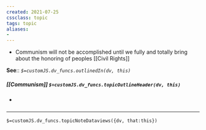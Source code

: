 ```yaml
---
created: 2021-07-25
cssclass: topic
tags: topic
aliases:
- 
---
```


 - Communism will not be accomplished until we fully and totally bring about the honoring of peoples [[Civil Rights]]

**See**:: 
*`$=customJS.dv_funcs.outlinedIn(dv, this)`*

##### [[Communism]] `$=customJS.dv_funcs.topicOutlineHeader(dv, this)`
- 

### <hr class="dataviews"/>

`$=customJS.dv_funcs.topicNoteDataviews({dv, that:this})`


